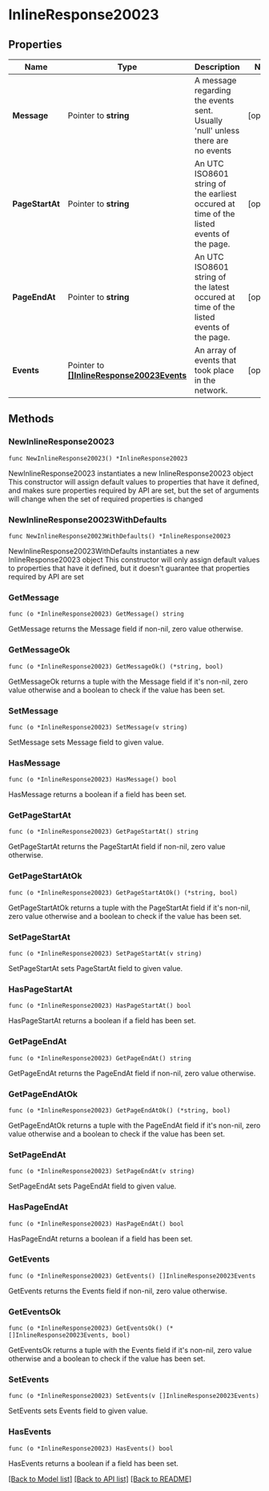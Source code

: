 # InlineResponse20023

## Properties

Name | Type | Description | Notes
------------ | ------------- | ------------- | -------------
**Message** | Pointer to **string** | A message regarding the events sent. Usually &#39;null&#39; unless there are no events | [optional] 
**PageStartAt** | Pointer to **string** | An UTC ISO8601 string of the earliest occured at time of the listed events of the page. | [optional] 
**PageEndAt** | Pointer to **string** | An UTC ISO8601 string of the latest occured at time of the listed events of the page. | [optional] 
**Events** | Pointer to [**[]InlineResponse20023Events**](InlineResponse20023Events.md) | An array of events that took place in the network. | [optional] 

## Methods

### NewInlineResponse20023

`func NewInlineResponse20023() *InlineResponse20023`

NewInlineResponse20023 instantiates a new InlineResponse20023 object
This constructor will assign default values to properties that have it defined,
and makes sure properties required by API are set, but the set of arguments
will change when the set of required properties is changed

### NewInlineResponse20023WithDefaults

`func NewInlineResponse20023WithDefaults() *InlineResponse20023`

NewInlineResponse20023WithDefaults instantiates a new InlineResponse20023 object
This constructor will only assign default values to properties that have it defined,
but it doesn't guarantee that properties required by API are set

### GetMessage

`func (o *InlineResponse20023) GetMessage() string`

GetMessage returns the Message field if non-nil, zero value otherwise.

### GetMessageOk

`func (o *InlineResponse20023) GetMessageOk() (*string, bool)`

GetMessageOk returns a tuple with the Message field if it's non-nil, zero value otherwise
and a boolean to check if the value has been set.

### SetMessage

`func (o *InlineResponse20023) SetMessage(v string)`

SetMessage sets Message field to given value.

### HasMessage

`func (o *InlineResponse20023) HasMessage() bool`

HasMessage returns a boolean if a field has been set.

### GetPageStartAt

`func (o *InlineResponse20023) GetPageStartAt() string`

GetPageStartAt returns the PageStartAt field if non-nil, zero value otherwise.

### GetPageStartAtOk

`func (o *InlineResponse20023) GetPageStartAtOk() (*string, bool)`

GetPageStartAtOk returns a tuple with the PageStartAt field if it's non-nil, zero value otherwise
and a boolean to check if the value has been set.

### SetPageStartAt

`func (o *InlineResponse20023) SetPageStartAt(v string)`

SetPageStartAt sets PageStartAt field to given value.

### HasPageStartAt

`func (o *InlineResponse20023) HasPageStartAt() bool`

HasPageStartAt returns a boolean if a field has been set.

### GetPageEndAt

`func (o *InlineResponse20023) GetPageEndAt() string`

GetPageEndAt returns the PageEndAt field if non-nil, zero value otherwise.

### GetPageEndAtOk

`func (o *InlineResponse20023) GetPageEndAtOk() (*string, bool)`

GetPageEndAtOk returns a tuple with the PageEndAt field if it's non-nil, zero value otherwise
and a boolean to check if the value has been set.

### SetPageEndAt

`func (o *InlineResponse20023) SetPageEndAt(v string)`

SetPageEndAt sets PageEndAt field to given value.

### HasPageEndAt

`func (o *InlineResponse20023) HasPageEndAt() bool`

HasPageEndAt returns a boolean if a field has been set.

### GetEvents

`func (o *InlineResponse20023) GetEvents() []InlineResponse20023Events`

GetEvents returns the Events field if non-nil, zero value otherwise.

### GetEventsOk

`func (o *InlineResponse20023) GetEventsOk() (*[]InlineResponse20023Events, bool)`

GetEventsOk returns a tuple with the Events field if it's non-nil, zero value otherwise
and a boolean to check if the value has been set.

### SetEvents

`func (o *InlineResponse20023) SetEvents(v []InlineResponse20023Events)`

SetEvents sets Events field to given value.

### HasEvents

`func (o *InlineResponse20023) HasEvents() bool`

HasEvents returns a boolean if a field has been set.


[[Back to Model list]](../README.md#documentation-for-models) [[Back to API list]](../README.md#documentation-for-api-endpoints) [[Back to README]](../README.md)


